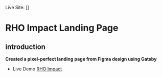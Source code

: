 Live Site: []
# RHO Impact Landing Page
## introduction

**Created a pixel-perfect landing page from Figma design using Gatsby**

- Live Demo [RHO Impact](https://rho-impact.netlify.app/)
